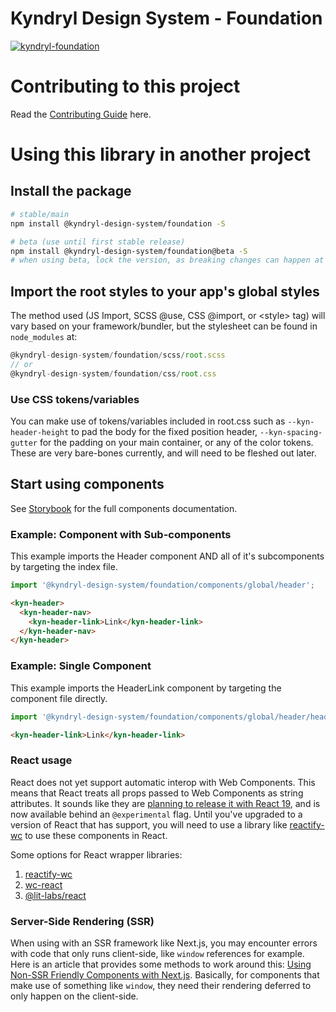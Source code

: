 # Kyndryl Design System - Foundation

[![kyndryl-foundation](https://github.com/kyndryl-design-system/foundation/actions/workflows/actions.yml/badge.svg)](https://github.com/kyndryl-design-system/foundation/actions/workflows/actions.yml)

# Contributing to this project

Read the [Contributing Guide](https://github.com/kyndryl-design-system/foundation/blob/beta/CONTRIBUTING.md) here.

# Using this library in another project

## Install the package

<!-- Note: This will not work until you have configured the enterprise package registry following the instructions above. -->

```bash
# stable/main
npm install @kyndryl-design-system/foundation -S

# beta (use until first stable release)
npm install @kyndryl-design-system/foundation@beta -S
# when using beta, lock the version, as breaking changes can happen at any time
```

## Import the root styles to your app's global styles

The method used (JS Import, SCSS @use, CSS @import, or &lt;style&gt; tag) will vary based on your framework/bundler, but the stylesheet can be found in `node_modules` at:

```js
@kyndryl-design-system/foundation/scss/root.scss
// or
@kyndryl-design-system/foundation/css/root.css
```

### Use CSS tokens/variables

You can make use of tokens/variables included in root.css such as `--kyn-header-height` to pad the body for the fixed position header, `--kyn-spacing-gutter` for the padding on your main container, or any of the color tokens. These are very bare-bones currently, and will need to be fleshed out later.

## Start using components

See [Storybook](https://kyndryl-design-system.github.io/foundation/) for the full components documentation.

### Example: Component with Sub-components

This example imports the Header component AND all of it's subcomponents by targeting the index file.

```js
import '@kyndryl-design-system/foundation/components/global/header';
```

```html
<kyn-header>
  <kyn-header-nav>
    <kyn-header-link>Link</kyn-header-link>
  </kyn-header-nav>
</kyn-header>
```

### Example: Single Component

This example imports the HeaderLink component by targeting the component file directly.

```js
import '@kyndryl-design-system/foundation/components/global/header/headerLink';
```

```html
<kyn-header-link>Link</kyn-header-link>
```

### React usage

React does not yet support automatic interop with Web Components. This means that React treats all props passed to Web Components as string attributes. It sounds like they are [planning to release it with React 19](https://github.com/facebook/react/issues/11347#issuecomment-988970952), and is now available behind an `@experimental` flag. Until you've upgraded to a version of React that has support, you will need to use a library like [reactify-wc](https://www.npmjs.com/package/reactify-wc) to use these components in React.

Some options for React wrapper libraries:

1. [reactify-wc](https://www.npmjs.com/package/reactify-wc)
2. [wc-react](https://www.npmjs.com/package/wc-react)
3. [@lit-labs/react](https://www.npmjs.com/package/@lit-labs/react)

### Server-Side Rendering (SSR)

When using with an SSR framework like Next.js, you may encounter errors with code that only runs client-side, like `window` references for example. Here is an article that provides some methods to work around this: [Using Non-SSR Friendly Components with Next.js](https://blog.bitsrc.io/using-non-ssr-friendly-components-with-next-js-916f38e8992c). Basically, for components that make use of something like `window`, they need their rendering deferred to only happen on the client-side.
